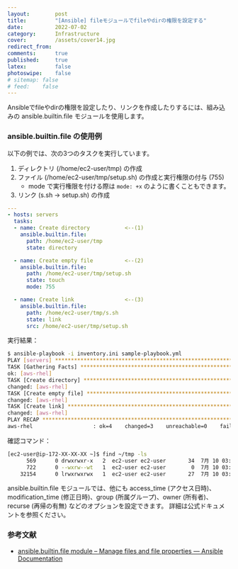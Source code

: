 ```yaml
---
layout:        post
title:         "[Ansible] fileモジュールでfileやdirの権限を設定する"
date:          2022-07-02
category:      Infrastructure
cover:         /assets/cover14.jpg
redirect_from:
comments:      true
published:     true
latex:         false
photoswipe:    false
# sitemap: false
# feed:    false
---
```


Ansibleでfileやdirの権限を設定したり、リンクを作成したりするには、組み込みの ansible.builtin.file モジュールを使用します。

### ansible.builtin.file の使用例

以下の例では、次の3つのタスクを実行しています。

1. ディレクトリ (/home/ec2-user/tmp) の作成
2. ファイル (/home/ec2-user/tmp/setup.sh) の作成と実行権限の付与 (755)
   - mode で実行権限を付ける際は `mode: +x` のように書くこともできます。
3. リンク (s.sh -> setup.sh) の作成


```yaml
---
- hosts: servers
  tasks:
  - name: Create directory           <--(1)
    ansible.builtin.file:
      path: /home/ec2-user/tmp
      state: directory

  - name: Create empty file          <--(2)
    ansible.builtin.file:
      path: /home/ec2-user/tmp/setup.sh
      state: touch
      mode: 755

  - name: Create link                <--(3)
    ansible.builtin.file:
      path: /home/ec2-user/tmp/s.sh
      state: link
      src: /home/ec2-user/tmp/setup.sh
```

実行結果：

```bash
$ ansible-playbook -i inventory.ini sample-playbook.yml
PLAY [servers] *****************************************************************
TASK [Gathering Facts] *********************************************************
ok: [aws-rhel]
TASK [Create directory] ********************************************************
changed: [aws-rhel]
TASK [Create empty file] *******************************************************
changed: [aws-rhel]
TASK [Create link] *************************************************************
changed: [aws-rhel]
PLAY RECAP *********************************************************************
aws-rhel                   : ok=4    changed=3    unreachable=0    failed=0    skipped=0    rescued=0    ignored=0 
```

確認コマンド：

```bash
[ec2-user@ip-172-XX-XX-XX ~]$ find ~/tmp -ls
      569      0 drwxrwxr-x   2  ec2-user ec2-user       34  7月 10 03:44 /home/ec2-user/tmp
      722      0 --wxrw--wt   1  ec2-user ec2-user        0  7月 10 03:44 /home/ec2-user/tmp/setup.sh
    32154      0 lrwxrwxrwx   1  ec2-user ec2-user       27  7月 10 03:44 /home/ec2-user/tmp/s.sh -> /home/ec2-user/tmp/setup.sh
```

ansible.builtin.file モジュールでは、他にも
access_time (アクセス日時)、modification_time (修正日時)、group (所属グループ)、owner (所有者)、recurse (再帰の有無) などのオプションを設定できます。
詳細は公式ドキュメントを参照ください。

### 参考文献
- [ansible.builtin.file module – Manage files and file properties — Ansible Documentation](https://docs.ansible.com/ansible/latest/collections/ansible/builtin/file_module.html)

